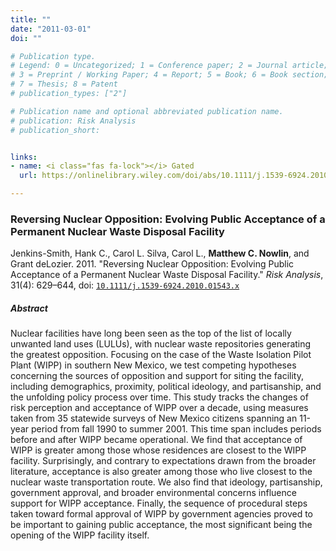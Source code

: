 ```yaml
---
title: ""
date: "2011-03-01"
doi: ""

# Publication type.
# Legend: 0 = Uncategorized; 1 = Conference paper; 2 = Journal article;
# 3 = Preprint / Working Paper; 4 = Report; 5 = Book; 6 = Book section;
# 7 = Thesis; 8 = Patent
# publication_types: ["2"]

# Publication name and optional abbreviated publication name.
# publication: Risk Analysis
# publication_short:


links: 
- name: <i class="fas fa-lock"></i> Gated
  url: https://onlinelibrary.wiley.com/doi/abs/10.1111/j.1539-6924.2010.01543.x

---
```


### Reversing Nuclear Opposition: Evolving Public Acceptance of a Permanent Nuclear Waste Disposal Facility

Jenkins-Smith, Hank C., Carol L. Silva, Carol L., **Matthew C. Nowlin**, and Grant deLozier. 2011. "Reversing Nuclear Opposition: Evolving Public Acceptance of a Permanent Nuclear Waste Disposal Facility." _Risk Analysis_, 31(4): 629–644, doi: <a href="https://onlinelibrary.wiley.com/doi/abs/10.1111/j.1539-6924.2010.01543.x" itemprop="url">`10.1111/j.1539-6924.2010.01543.x`</span></a> 

##### Abstract 
Nuclear facilities have long been seen as the top of the list of locally unwanted land uses (LULUs), with nuclear waste repositories generating the greatest opposition. Focusing on the case of the Waste Isolation Pilot Plant (WIPP) in southern New Mexico, we test competing hypotheses concerning the sources of opposition and support for siting the facility, including demographics, proximity, political ideology, and partisanship, and the unfolding policy process over time. This study tracks the changes of risk perception and acceptance of WIPP over a decade, using measures taken from 35 statewide surveys of New Mexico citizens spanning an 11-year period from fall 1990 to summer 2001. This time span includes periods before and after WIPP became operational. We find that acceptance of WIPP is greater among those whose residences are closest to the WIPP facility. Surprisingly, and contrary to expectations drawn from the broader literature, acceptance is also greater among those who live closest to the nuclear waste transportation route. We also find that ideology, partisanship, government approval, and broader environmental concerns influence support for WIPP acceptance. Finally, the sequence of procedural steps taken toward formal approval of WIPP by government agencies proved to be important to gaining public acceptance, the most significant being the opening of the WIPP facility itself. 
